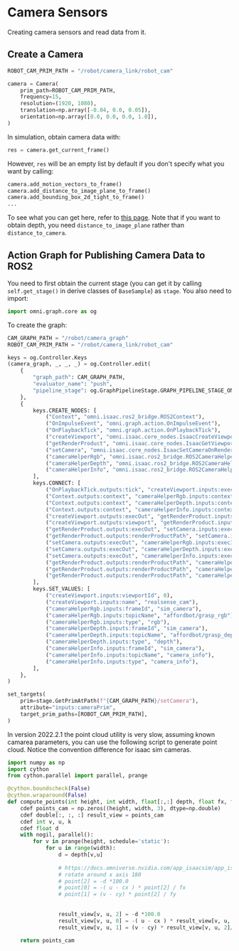 # Camera Sensors

Creating camera sensors and read data from it.

## Create a Camera

```python
ROBOT_CAM_PRIM_PATH = "/robot/camera_link/robot_cam"

camera = Camera(
    prim_path=ROBOT_CAM_PRIM_PATH,
    frequency=15,
    resolution=(1920, 1080),
    translation=np.array([-0.04, 0.0, 0.05]),
    orientation=np.array([0.0, 0.0, 0.0, 1.0]),
)
```

In simulation, obtain camera data with:

```python
res = camera.get_current_frame()
```

However, `res` will be an empty list by default if you don't specify what you want by calling:

```python
camera.add_motion_vectors_to_frame()
camera.add_distance_to_image_plane_to_frame()
camera.add_bounding_box_2d_tight_to_frame()
...
```

To see what you can get here, refer to [this page](https://docs.omniverse.nvidia.com/extensions/latest/ext_replicator/annotators_details.html#distance-to-image-plane). Note that if you want to obtain depth, you need `distance_to_image_plane` rather than `distance_to_camera`.

## Action Graph for Publishing Camera Data to ROS2

You need to first obtain the current stage (you can get it by calling `self.get_stage()` in derive classes of `BaseSample`) as `stage`. You also need to import:

```python
import omni.graph.core as og
```

To create the graph:

```python
CAM_GRAPH_PATH = "/robot/camera_graph"
ROBOT_CAM_PRIM_PATH = "/robot/camera_link/robot_cam"

keys = og.Controller.Keys
(camera_graph, _, _, _) = og.Controller.edit(
    {
        "graph_path": CAM_GRAPH_PATH,
        "evaluator_name": "push",
        "pipeline_stage": og.GraphPipelineStage.GRAPH_PIPELINE_STAGE_ONDEMAND,
    },
    {
        keys.CREATE_NODES: [
            ("Context", "omni.isaac.ros2_bridge.ROS2Context"),
            ("OnImpulseEvent", "omni.graph.action.OnImpulseEvent"),
            ("OnPlaybackTick", "omni.graph.action.OnPlaybackTick"),
            ("createViewport", "omni.isaac.core_nodes.IsaacCreateViewport"),
            ("getRenderProduct", "omni.isaac.core_nodes.IsaacGetViewportRenderProduct"),
            ("setCamera", "omni.isaac.core_nodes.IsaacSetCameraOnRenderProduct"),
            ("cameraHelperRgb", "omni.isaac.ros2_bridge.ROS2CameraHelper"),
            ("cameraHelperDepth", "omni.isaac.ros2_bridge.ROS2CameraHelper"),
            ("cameraHelperInfo", "omni.isaac.ros2_bridge.ROS2CameraHelper"),
        ],
        keys.CONNECT: [
            ("OnPlaybackTick.outputs:tick", "createViewport.inputs:execIn"),
            ("Context.outputs:context", "cameraHelperRgb.inputs:context"),
            ("Context.outputs:context", "cameraHelperDepth.inputs:context"),
            ("Context.outputs:context", "cameraHelperInfo.inputs:context"),
            ("createViewport.outputs:execOut", "getRenderProduct.inputs:execIn"),
            ("createViewport.outputs:viewport", "getRenderProduct.inputs:viewport"),
            ("getRenderProduct.outputs:execOut", "setCamera.inputs:execIn"),
            ("getRenderProduct.outputs:renderProductPath", "setCamera.inputs:renderProductPath"),
            ("setCamera.outputs:execOut", "cameraHelperRgb.inputs:execIn"),
            ("setCamera.outputs:execOut", "cameraHelperDepth.inputs:execIn"),
            ("setCamera.outputs:execOut", "cameraHelperInfo.inputs:execIn"),
            ("getRenderProduct.outputs:renderProductPath", "cameraHelperRgb.inputs:renderProductPath"),
            ("getRenderProduct.outputs:renderProductPath", "cameraHelperDepth.inputs:renderProductPath"),
            ("getRenderProduct.outputs:renderProductPath", "cameraHelperInfo.inputs:renderProductPath"),
        ],
        keys.SET_VALUES: [
            ("createViewport.inputs:viewportId", 0),
            ("createViewport.inputs:name", "realsense_cam"),
            ("cameraHelperRgb.inputs:frameId", "sim_camera"),
            ("cameraHelperRgb.inputs:topicName", "affordbot/grasp_rgb"),
            ("cameraHelperRgb.inputs:type", "rgb"),
            ("cameraHelperDepth.inputs:frameId", "sim_camera"),
            ("cameraHelperDepth.inputs:topicName", "affordbot/grasp_depth"),
            ("cameraHelperDepth.inputs:type", "depth"),
            ("cameraHelperInfo.inputs:frameId", "sim_camera"),
            ("cameraHelperInfo.inputs:topicName", "camera_info"),
            ("cameraHelperInfo.inputs:type", "camera_info"),
        ],
    },
)

set_targets(
    prim=stage.GetPrimAtPath(f"{CAM_GRAPH_PATH}/setCamera"),
    attribute="inputs:cameraPrim",
    target_prim_paths=[ROBOT_CAM_PRIM_PATH],
)
```

In version 2022.2.1 the point cloud utility is very slow, assuming known camarea parameters, you can use the following script to generate point cloud. Notice the convention difference for isaac sim cameras.

```python
import numpy as np
import cython
from cython.parallel import parallel, prange

@cython.boundscheck(False)
@cython.wraparound(False)
def compute_points(int height, int width, float[:,:] depth, float fx, float fy, float cx, float cy):
    cdef points_cam = np.zeros((height, width, 3), dtype=np.double)
    cdef double[:, :, :] result_view = points_cam
    cdef int v, u, k
    cdef float d
    with nogil, parallel():
        for v in prange(height, schedule='static'):
            for u in range(width):
                d = depth[v,u]
                
                # https://docs.omniverse.nvidia.com/app_isaacsim/app_isaacsim/reference_conventions.html
                # rotate around x axis 180
                # point[2] = -d *100.0
                # point[0] = -( u - cx ) * point[2] / fx
                # point[1] = (v - cy) * point[2] / fy
                
                
                result_view[v, u, 2] = -d *100.0
                result_view[v, u, 0] = -( u - cx ) * result_view[v, u, 2] / fx
                result_view[v, u, 1] = (v - cy) * result_view[v, u, 2]/ fy

    return points_cam
```
